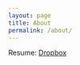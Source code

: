 ```yaml
---
layout: page
title: About
permalink: /about/
---
```


Resume: <a href="https://www.dropbox.com/s/wqaeyc52pxmcyq5/Bartley_Technical_Resume_1pg_4.doc?dl=0">Dropbox</a>
